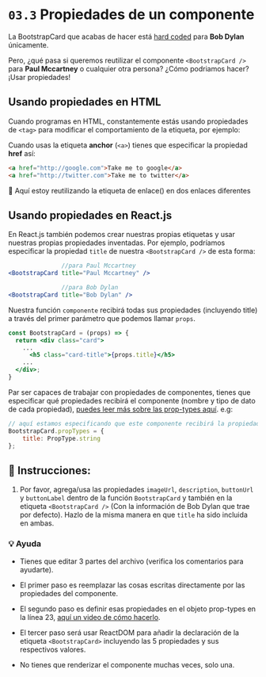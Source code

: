 # `03.3` Propiedades de un componente

La BootstrapCard que acabas de hacer está [hard coded](https://es.quora.com/Qu%C3%A9-significa-en-computacion-hard-coded) para **Bob Dylan** únicamente.

Pero, ¿qué pasa si queremos reutilizar el componente `<BootstrapCard />` para **Paul Mccartney** o cualquier otra persona? ¿Cómo podriamos hacer? ¡Usar propiedades!

## Usando propiedades en HTML

Cuando programas en HTML, constantemente estás usando propiedades de `<tag>` para modificar el comportamiento de la etiqueta, por ejemplo:

Cuando usas la etiqueta **anchor** (`<a>`) tienes que especificar la propiedad **href** así:

```html
<a href="http://google.com">Take me to google</a>
<a href="http://twitter.com">Take me to twitter</a>
```

:mag_right: Aquí estoy reutilizando la etiqueta de enlace(<a>) en dos enlaces diferentes

## Usando propiedades en React.js

En React.js también podemos crear nuestras propias etiquetas y usar nuestras propias propiedades inventadas. Por ejemplo, podríamos especificar la propiedad `title` de nuestra `<BootstrapCard />` de esta forma:

```jsx
               //para Paul Mccartney
<BootstrapCard title="Paul Mccartney" />

               //para Bob Dylan
<BootstrapCard title="Bob Dylan" />
```

Nuestra función `componente` recibirá todas sus propiedades (incluyendo title) a través del primer parámetro que podemos llamar `props`.

```jsx
const BootstrapCard = (props) => {
  return <div class="card">
    ...
      <h5 class="card-title">{props.title}</h5>
    ...
  </div>;
}
```

Par ser capaces de trabajar con propiedades de componentes, tienes que especificar qué propiedades recibirá el componente (nombre y tipo de dato de cada propiedad), [puedes leer más sobre las prop-types aquí](https://reactjs.org/docs/typechecking-with-proptypes.html). e.g:

```js
// aquí estamos especificando que este componente recibirá la propiedad "title" y será un string.
BootstrapCard.propTypes = {
	title: PropType.string
};
```

## :pencil: Instrucciones:

1. Por favor, agrega/usa las propiedades `imageUrl`, `description`, `buttonUrl` y `buttonLabel` dentro de la función `BootstrapCard` y también en la etiqueta `<BootstrapCard />` (Con la información de Bob Dylan que trae por defecto). Hazlo de la misma manera en que `title` ha sido incluida en ambas.

### :bulb: Ayuda

- Tienes que editar 3 partes del archivo (verifica los comentarios para ayudarte).

- El primer paso es reemplazar las cosas escritas directamente por las propiedades del componente.

- El segundo paso es definir esas propiedades en el objeto prop-types en la línea 23, [aquí un video de cómo hacerlo](https://www.youtube.com/watch?v=oty7VGcXK44).

- El tercer paso será usar ReactDOM para añadir la declaración de la etiqueta `<BootstrapCard>` incluyendo las 5 propiedades y sus respectivos valores.

- No tienes que renderizar el componente muchas veces, solo una.
